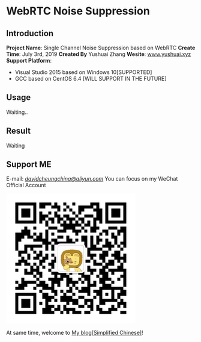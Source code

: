 
# WebRTC Noise Suppression

## Introduction

**Project Name**: Single Channel Noise Suppression based on WebRTC
**Create Time**: July 3rd, 2019
**Created By** Yushuai Zhang
**Wesite**: www.yushuai.xyz
**Support Platform**:

* Visual Studio 2015 based on Windows 10[SUPPORTED]
* GCC based on CentOS 6.4 [WILL SUPPORT IN THE FUTURE]

## Usage

Waiting..

## Result

Waiting

## Support ME

E-mail: *davidcheungchina@aliyun.com*
You can focus on my WeChat Official Account<br>

![](https://github.com/dqhplhzz2008/dqhplhzz2008.github.io/raw/master/weixingongzhonghao.jpg)  <br>

At same time, welcome to [My blog[Simplified Chinese]](http://www.yushuai.xyz)!





